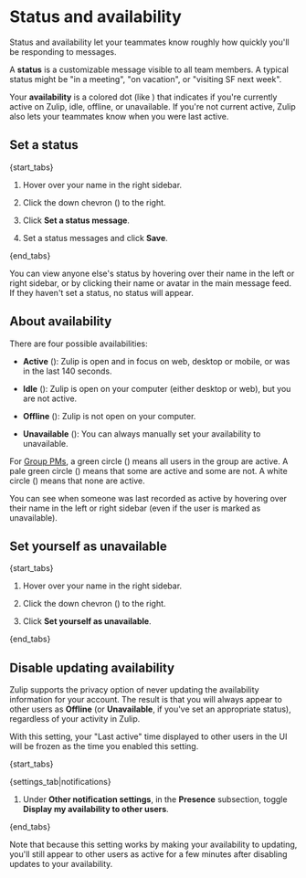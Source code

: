 # Status and availability

Status and availability let your teammates know roughly how quickly you'll
be responding to messages.

A **status** is a customizable message visible to all team members. A
typical status might be "in a meeting", "on vacation", or "visiting SF next week".

Your **availability** is a colored dot (like <span class="indicator green solid"></span>)
that indicates if you're currently active on Zulip, idle,
offline, or unavailable. If you're not current active, Zulip also lets your
teammates know when you were last active.

## Set a status

{start_tabs}

1. Hover over your name in the right sidebar.

1. Click the down chevron (<i class="fa fa-chevron-down"></i>) to the right.

1. Click **Set a status message**.

1. Set a status messages and click **Save**.

{end_tabs}

You can view anyone else's status by hovering over their name in the left or
right sidebar, or by clicking their name or avatar in the main message feed. If
they haven't set a status, no status will appear.

## About availability

There are four possible availabilities:

* **Active** (<span class="indicator green solid"></span>): Zulip is
  open and in focus on web, desktop or mobile, or was in the last 140
  seconds.

* **Idle** (<span class="indicator orange"></span>): Zulip is open on
  your computer (either desktop or web), but you are not active.

* **Offline** (<span class="indicator grey"></span>): Zulip is not
  open on your computer.

* **Unavailable** (<span class="indicator grey-line"></span>): You can
  always manually set your availability to unavailable.

For [Group PMs](/help/private-messages), a green circle
(<span class="indicator green solid"></span>)
means all users in the group are active. A pale green circle (<span
class="indicator green"></span>) means that some are active and some are
not. A white circle (<span class="indicator grey"></span>) means that none
are active.

You can see when someone was last recorded as active by hovering over
their name in the left or right sidebar (even if the user is marked as
unavailable).

## Set yourself as unavailable

{start_tabs}

1. Hover over your name in the right sidebar.

1. Click the down chevron (<i class="fa fa-chevron-down"></i>) to the right.

1. Click **Set yourself as unavailable**.

{end_tabs}

## Disable updating availability

Zulip supports the privacy option of never updating the availability
information for your account.  The result is that you will always
appear to other users as **Offline** (or **Unavailable**, if you've
set an appropriate status), regardless of your activity in Zulip.

With this setting, your "Last active" time displayed to other users in
the UI will be frozen as the time you enabled this setting.

{start_tabs}

{settings_tab|notifications}

1. Under **Other notification settings**, in the **Presence**
   subsection, toggle **Display my availability to other users**.

{end_tabs}

Note that because this setting works by making your availability to
updating, you'll still appear to other users as active for a few
minutes after disabling updates to your availability.
